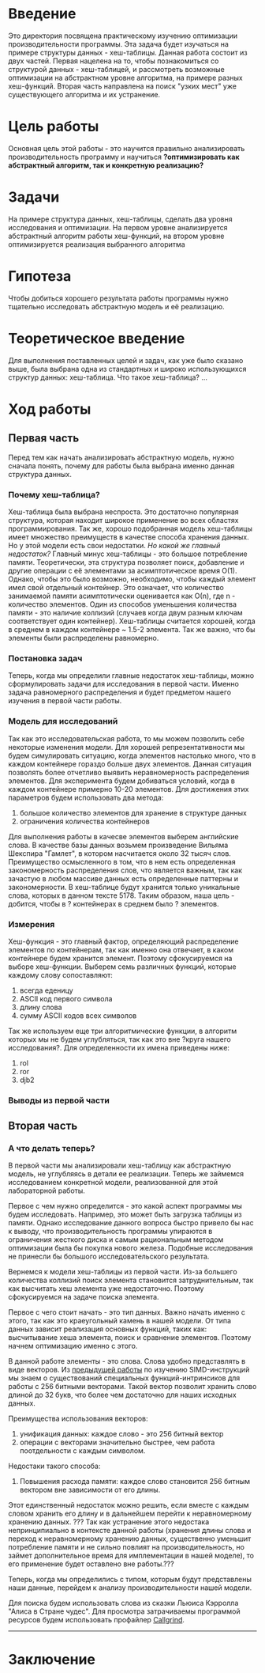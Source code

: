 # Введение
Это директория посвящена практическому изучению оптимизации производительности программы. Эта задача будет изучаться на примере структуры данных - хеш-таблицы. Данная работа состоит из двух частей. Первая нацелена на то, чтобы познакомиться со структурой данных - хеш-таблицей, и рассмотреть возможные оптимизации на абстрактном уровне алгоритма, на примере разных хеш-функций. Вторая часть направлена на поиск "узких мест" уже существующего алгоритма и их устранение.

# Цель работы
Основная цель этой работы - это научится правильно анализировать производительность программу и научиться **?оптимизировать как абстрактный алгоритм, так и конкретную реализацию?**

# Задачи
На примере структура данных, хеш-таблицы, сделать два уровня исследования и оптимизации.
На первом уровне анализируется абстрактный алгоритм работы хеш-функций, на втором уровне оптимизируется реализация выбранного алгоритма

# Гипотеза
Чтобы добиться хорошего результата работы программы нужно тщательно исследовать абстрактную модель и её реализацию.

# Теоретическое введение
Для выполнения поставленных целей и задач, как уже было сказано выше, была выбрана одна из стандартных и широко использующихся структур данных: хеш-таблица.
Что такое хеш-таблица?
...

# Ход работы

## Первая часть
Перед тем как начать анализировать абстрактную модель, нужно сначала понять, почему для работы была выбрана именно данная структура данных.

### Почему хеш-таблица?
Хеш-таблица была выбрана неспроста. Это достаточно популярная структура, которая находит широкое применение во всех областях программирования. Так же, хорошо подобранная модель хеш-таблицы имеет множество преимуществ в качестве способа хранения данных. Но у этой модели есть свои недостатки.
*Но какой же главный недостаток?*
Главный минус хеш-таблицы - это большое потребление памяти. Теоретически, эта структура позволяет поиск, добавление и другие операции с её элементами за асимптотическое время О(1). Однако, чтобы это было возможно, необходимо, чтобы каждый элемент имел свой отдельный контейнер. Это означает, что количество занимаемой памяти асимптотически оценивается как О(n), где n - количество элементов. Один из способов уменьшения количества памяти - это наличие коллизий (случаев когда двум разным ключам соответствует один контейнер). Хеш-таблицы считается хорошей, когда в среднем в каждом контейнере ~ 1.5-2 элемента.
Так же важно, что бы элементы были распределены равномерно.

### Постановка задач
Теперь, когда мы определили главные недостаток хеш-таблицы, можно сформулировать задачи для исследования в первой части.
Именно задача равномерного распределения и будет предметом нашего изучения в первой части работы.

### Модель для исследований
Так как это исследовательская работа, то мы можем позволить себе некоторые изменения модели.
Для хорошей репрезентативности мы будем симулировать ситуацию, когда элементов настолько много, что в каждом контейнере гораздо больше двух элементов. Данная ситуация позволять более отчетливо выявить неравномерность распределения элементов.
Для эксперимента будем добиваться условий, когда в каждом контейнере примерно 10-20 элементов. Для достижения этих параметров будем использовать два метода:
1. большое количество элементов для хранение в структуре данных
2. ограничения количества контейнеров
 
Для выполнения работы в качесве элементов выберем английские слова. В качестве базы данных возьмем произведение Вильяма Шекспира "Гамлет", в котором насчитается около 32 тысяч слов. Преимущество осмысленного в том, что в нем есть определенная закономерность распределения слов, что является важным, так как зачастую в любом массиве данных есть определенные паттерны и закономерности.
В хеш-таблице будут хранится только уникальные слова, которых в данном тексте 5178. Таким образом, наша цель - добится, чтобы в ? контейнерах в среднем было ? элементов.

### Измерения
Хеш-функция - это главный фактор, определяющий распределение элементов по контейнерам, так как именно она отвечает, в каком контейнере будем хранится элемент. Поэтому сфокусируемся на выборе хеш-функции. Выберем семь различных функций, которые каждому слову сопоставляют:
1. всегда еденицу
2. ASCII код первого символа
3. длину слова
4. сумму ASCII кодов всех символов


Так же используем еще три алгоритмические функции, в алгоритм которых мы не будем углубляться, так как это вне ?круга нашего исследования?. Для определенности их имена приведены ниже:
1. rol
2. ror
3. djb2

### Выводы из первой части

## Вторая часть

### А что делать теперь?
В первой части мы анализировали хеш-таблицу как абстрактную модель, не углубляясь в детали ее реализации. Теперь же займемся исследованием конкретной модели, реализованной для этой лабораторной работы.

Первое с чем нужно определится - это какой аспект программы мы будем исследовать. Например, это может быть загрузка таблицы из памяти. Однако исследование данного вопроса быстро привело бы нас к выводу, что производительность программы упираются в ограничения жесткого диска и самым рациональным методом оптимизации была бы покупка нового железа.
Подобные исследования не принесли бы большого исследовательского результата.

Вернемся к модели хеш-таблицы из первой части. Из-за большего количества коллизий поиск элемента становится затруднительным, так как высчитать хеш элемента уже недостаточно. Поэтому сфокусируемся на задаче поиска элемента.

Первое с чего стоит начать - это тип данных. Важно начать именно с этого, так как это краеугольный камень в нашей модели. От типа данных зависит реализация основных функций, таких как: высчитывание хеша элемента, поиск и сравнение элементов. Поэтому начнем оптимизацию именно с этого.

В данной работе элементы - это слова. Слова удобно представлять в виде векторов. Из [предыдущей работы](https://github.com/ArsenySamoylov/Asm/tree/master/SIMD) по изучению SIMD-инструкций мы знаем о существований специальных функций-интринсиков для работы с 256 битными векторами. Такой вектор позволит хранить слово длиной до 32 букв, что более чем достаточно для наших исходных данных.

Преимущества использования векторов:
1. унификация данных: каждое слово - это 256 битный вектор
2. операции с векторами значительно быстрее, чем работа поотдельности с каждым символом.
   
Недостаки такого способа:
1. Повышения расхода памяти: каждое слово становится 256 битным вектором вне зависимости от его длины.

Этот единственный недостаток можно решить, если вместе с каждым словом хранить его длину и в дальнейшем перейти к неравномерному хранению данных. ??? Так как устранение этого недостака непринципиально в контексте данной работы (хранения длины слова и переход к неравномерному хранению данных, существенно уменьшит потребление памяти и не сильно повлият на производительность, но займет дополнительное время для имплементации в нашей моделе), то его применение будет оставлено вне работы.??? 

Теперь, когда мы определились с типом, которым будут представлены наши данные, перейдем к анализу производительности нашей модели.

Для поиска будем использовать слова из сказки Льюиса Кэрролла "Алиса в Стране чудес". Для просмотра затрачиваемы программой ресурсов  будем использовать профайлер [Callgrind](https://habr.com/ru/articles/167837/).
****

# Заключение

